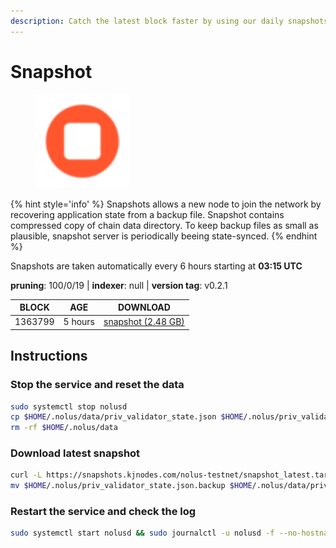 ```yaml
---
description: Catch the latest block faster by using our daily snapshots.
---
```


# Snapshot

<figure><img src="https://raw.githubusercontent.com/kj89/cosmos-images/main/logos/nolus.png" width="150" alt=""><figcaption></figcaption></figure>

{% hint style='info' %}
Snapshots allows a new node to join the network by recovering application state from a backup file. 
Snapshot contains compressed copy of chain data directory. To keep backup files as small as plausible, 
snapshot server is periodically beeing state-synced.
{% endhint %}

Snapshots are taken automatically every 6 hours starting at **03:15 UTC**

**pruning**: 100/0/19 | **indexer**: null | **version tag**: v0.2.1

| BLOCK             | AGE             | DOWNLOAD                                                                                            |
| ----------------- | --------------- | --------------------------------------------------------------------------------------------------- |
| 1363799 | 5 hours | [snapshot (2.48 GB)](https://snapshots.kjnodes.com/nolus-testnet/snapshot\_latest.tar.lz4) |

## Instructions

### Stop the service and reset the data

```bash
sudo systemctl stop nolusd
cp $HOME/.nolus/data/priv_validator_state.json $HOME/.nolus/priv_validator_state.json.backup
rm -rf $HOME/.nolus/data
```

### Download latest snapshot

```bash
curl -L https://snapshots.kjnodes.com/nolus-testnet/snapshot_latest.tar.lz4 | tar -Ilz4 -xf - -C $HOME/.nolus
mv $HOME/.nolus/priv_validator_state.json.backup $HOME/.nolus/data/priv_validator_state.json
```

### Restart the service and check the log

```bash
sudo systemctl start nolusd && sudo journalctl -u nolusd -f --no-hostname -o cat
```
